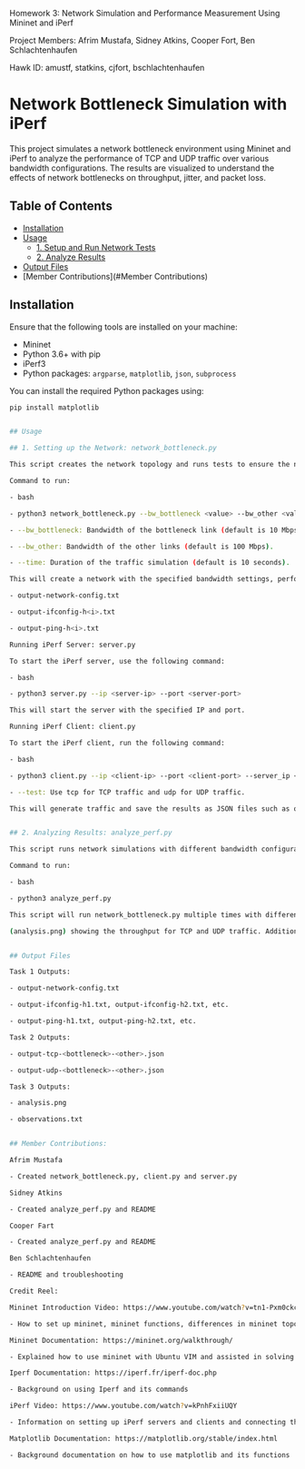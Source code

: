 Homework 3: Network Simulation and Performance Measurement Using Mininet and iPerf

Project Members: Afrim Mustafa, Sidney Atkins, Cooper Fort, Ben Schlachtenhaufen

Hawk ID: amustf, statkins, cjfort, bschlachtenhaufen

# Network Bottleneck Simulation with iPerf

This project simulates a network bottleneck environment using Mininet and iPerf to analyze the performance of TCP and UDP traffic over various bandwidth configurations. The results are visualized to understand the effects of network bottlenecks on throughput, jitter, and packet loss.

## Table of Contents
- [Installation](#installation)
- [Usage](#usage)
  - [1. Setup and Run Network Tests](#1-setup-and-run-network-tests)
  - [2. Analyze Results](#2-analyze-results)
- [Output Files](#output-files)
- [Member Contributions](#Member Contributions)

## Installation
Ensure that the following tools are installed on your machine:
- Mininet
- Python 3.6+ with pip
- iPerf3
- Python packages: `argparse`, `matplotlib`, `json`, `subprocess`

You can install the required Python packages using:
```bash
pip install matplotlib


## Usage

## 1. Setting up the Network: network_bottleneck.py

This script creates the network topology and runs tests to ensure the network is correctly configured.

Command to run:

- bash

- python3 network_bottleneck.py --bw_bottleneck <value> --bw_other <value> --time <value>

- --bw_bottleneck: Bandwidth of the bottleneck link (default is 10 Mbps).

- --bw_other: Bandwidth of the other links (default is 100 Mbps).

- --time: Duration of the traffic simulation (default is 10 seconds).

This will create a network with the specified bandwidth settings, perform ifconfig and ping tests, and log the results in files such as:

- output-network-config.txt

- output-ifconfig-h<i>.txt

- output-ping-h<i>.txt

Running iPerf Server: server.py

To start the iPerf server, use the following command:

- bash

- python3 server.py --ip <server-ip> --port <server-port>

This will start the server with the specified IP and port.

Running iPerf Client: client.py

To start the iPerf client, run the following command:

- bash

- python3 client.py --ip <client-ip> --port <client-port> --server_ip <server-ip> --test <tcp/udp>

- --test: Use tcp for TCP traffic and udp for UDP traffic.

This will generate traffic and save the results as JSON files such as output-<test>-<bottleneck>-<other>.json.


## 2. Analyzing Results: analyze_perf.py

This script runs network simulations with different bandwidth configurations and plots the results.

Command to run:

- bash

- python3 analyze_perf.py

This script will run network_bottleneck.py multiple times with different bottleneck bandwidth values (8 Mbps, 32 Mbps, and 64 Mbps) and generate a plot 

(analysis.png) showing the throughput for TCP and UDP traffic. Additionally, insights will be saved in observations.txt.


## Output Files

Task 1 Outputs:

- output-network-config.txt

- output-ifconfig-h1.txt, output-ifconfig-h2.txt, etc.

- output-ping-h1.txt, output-ping-h2.txt, etc.

Task 2 Outputs:

- output-tcp-<bottleneck>-<other>.json

- output-udp-<bottleneck>-<other>.json

Task 3 Outputs:

- analysis.png

- observations.txt


## Member Contributions:

Afrim Mustafa

- Created network_bottleneck.py, client.py and server.py

Sidney Atkins

- Created analyze_perf.py and README

Cooper Fart

- Created analyze_perf.py and README

Ben Schlachtenhaufen

- README and troubleshooting

Credit Reel:

Mininet Introduction Video: https://www.youtube.com/watch?v=tn1-Pxm0ckc

- How to set up mininet, mininet functions, differences in mininet topologies

Mininet Documentation: https://mininet.org/walkthrough/

- Explained how to use mininet with Ubuntu VIM and assisted in solving errors found in debugging

Iperf Documentation: https://iperf.fr/iperf-doc.php

- Background on using Iperf and its commands

iPerf Video: https://www.youtube.com/watch?v=kPnhFxiiUQY

- Information on setting up iPerf servers and clients and connecting them

Matplotlib Documentation: https://matplotlib.org/stable/index.html

- Background documentation on how to use matplotlib and its functions